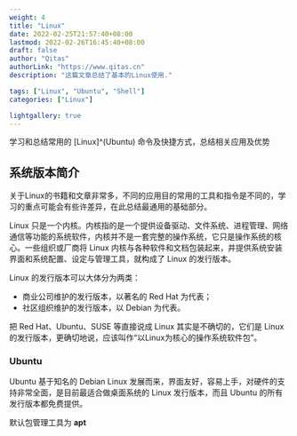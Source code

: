 ```yaml
---
weight: 4
title: "Linux"
date: 2022-02-25T21:57:40+08:00
lastmod: 2022-02-26T16:45:40+08:00
draft: false
author: "Qitas"
authorLink: "https://www.qitas.cn"
description: "这篇文章总结了基本的Linux使用."

tags: ["Linux", "Ubuntu", "Shell"]
categories: ["Linux"]

lightgallery: true
---
```



学习和总结常用的 [Linux]^(Ubuntu) 命令及快捷方式，总结相关应用及优势

## 系统版本简介

关于Linux的书籍和文章非常多，不同的应用目的常用的工具和指令是不同的，学习的重点可能会有些许差异，在此总结最通用的基础部分。

Linux 只是一个内核。内核指的是一个提供设备驱动、文件系统、进程管理、网络通信等功能的系统软件，内核并不是一套完整的操作系统，它只是操作系统的核心。一些组织或厂商将 Linux 内核与各种软件和文档包装起来，并提供系统安装界面和系统配置、设定与管理工具，就构成了 Linux 的发行版本。

Linux 的发行版本可以大体分为两类：

* 商业公司维护的发行版本，以著名的 Red Hat 为代表；
* 社区组织维护的发行版本，以 Debian 为代表。

把 Red Hat、Ubuntu、SUSE 等直接说成 Linux 其实是不确切的，它们是 Linux 的发行版本，更确切地说，应该叫作“以Linux为核心的操作系统软件包”。

### Ubuntu

Ubuntu 基于知名的 Debian Linux 发展而来，界面友好，容易上手，对硬件的支持非常全面，是目前最适合做桌面系统的 Linux 发行版本，而且 Ubuntu 的所有发行版本都免费提供。

默认包管理工具为 **apt**

